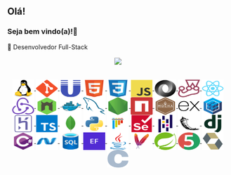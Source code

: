 ## Olá! 
### Seja bem vindo(a)!👋

🔭 Desenvolvedor Full-Stack </br>

<div align="center">

  <a href="https://github.com/p4n1k0">
  <img align="center" height="300em"  align="center" src="https://github-readme-stats.vercel.app/api/top-langs/?username=p4n1k0&layout=compact&langs_count=20&theme=react" />
  
</div>
 <br>
<div  align="center"> 
  <div style="display: inline_block"><br>
  <img align="center" alt="Linux" height="40" width="50" src="https://raw.githubusercontent.com/devicons/devicon/master/icons/linux/linux-original.svg">
  <img align="center" alt="Git" height="40" width="50" src="https://raw.githubusercontent.com/devicons/devicon/master/icons/git/git-original.svg">  
  <img align="center" alt="Unix" height="40" width="50" src="https://raw.githubusercontent.com/devicons/devicon/master/icons/unix/unix-original.svg">
  <img align="center" alt="HTML" height="40" width="50" src="https://raw.githubusercontent.com/devicons/devicon/master/icons/html5/html5-original.svg">
  <img align="center" alt="CSS" height="40" width="50" src="https://raw.githubusercontent.com/devicons/devicon/master/icons/css3/css3-original.svg">
  <img align="center" alt="JavaScript" height="40" width="50" src="https://raw.githubusercontent.com/devicons/devicon/master/icons/javascript/javascript-original.svg">
  <img align="center" alt="JSON" height="40" width="50" src="https://raw.githubusercontent.com/devicons/devicon/master/icons/json/json-original.svg">
  <img align="center" alt="Jest" height="40" width="50" src="https://github.com/devicons/devicon/blob/master/icons/jest/jest-plain.svg">
  <img align="center" alt="React" height="40" width="50" src="https://raw.githubusercontent.com/devicons/devicon/master/icons/react/react-original.svg">
  <img align="center" alt="Redux" height="40" width="50" src="https://raw.githubusercontent.com/devicons/devicon/master/icons/redux/redux-original.svg">
  <img align="center" alt="Nodemon" height="40" width="50" src="https://github.com/devicons/devicon/blob/master/icons/nodemon/nodemon-original.svg">
  <img align="center" alt="Docker" height="40" width="50" src="https://raw.githubusercontent.com/devicons/devicon/master/icons/docker/docker-original.svg">
  <img align="center" alt="MySQL" height="40" width="50" src="https://raw.githubusercontent.com/devicons/devicon/master/icons/mysql/mysql-original.svg">
  <img align="center" alt="Node" height="40" width="50" src="https://raw.githubusercontent.com/devicons/devicon/master/icons/nodejs/nodejs-original.svg">
  <img align="center" alt="NPM" height="40" width="50" src="https://github.com/devicons/devicon/blob/master/icons/npm/npm-original.svg">
  <img align="center" alt="Mocha" height="40" width="50" src="https://github.com/devicons/devicon/blob/master/icons/mocha/mocha-original.svg">
  <img align="center" alt="Express" height="40" width="50" src="https://raw.githubusercontent.com/devicons/devicon/master/icons/express/express-original.svg">
  <img align="center" alt="Sequelize" height="40" width="50" src="https://raw.githubusercontent.com/devicons/devicon/master/icons/sequelize/sequelize-original.svg">
  <img align="center" alt="Heroku" height="40" width="50" src="https://raw.githubusercontent.com/devicons/devicon/master/icons/heroku/heroku-original.svg">
  <img align="center" alt="TypeScript" height="40" width="50" src="https://raw.githubusercontent.com/devicons/devicon/master/icons/typescript/typescript-original.svg">  
  <img align="center" alt="MongoDB" height="40" width="50" src="https://github.com/devicons/devicon/blob/master/icons/mongodb/mongodb-original.svg"> 
  <img align="center" alt="Python" height="40" width="50" src="https://github.com/devicons/devicon/blob/master/icons/python/python-original.svg">
  <img align="center" alt="Pytest" height="40" width="50" src="https://github.com/devicons/devicon/blob/master/icons/pytest/pytest-original.svg">
  <img align="center" alt="Selenium" height="40" width="50" src="https://github.com/devicons/devicon/blob/master/icons/selenium/selenium-original.svg">
  <img align="center" alt="Pandas" height="40" width="50" src="https://github.com/devicons/devicon/blob/master/icons/pandas/pandas-original.svg">
  <img align="center" alt="Flask" height="40" width="50" src="https://github.com/devicons/devicon/blob/master/icons/flask/flask-original.svg">
  <img align="center" alt="Django" height="40" width="50" src="https://github.com/devicons/devicon/blob/master/icons/django/django-plain.svg">
  <img align="center" alt="Csharp" height="40" width="50" src="https://github.com/devicons/devicon/blob/master/icons/csharp/csharp-original.svg">
  <img align="center" alt="Dot-Net" height="40" width="50" src="https://github.com/devicons/devicon/blob/master/icons/dot-net/dot-net-original.svg">
  <img align="center" alt="Azure-Database" height="40" width="50" src="https://github.com/devicons/devicon/blob/master/icons/azuresqldatabase/azuresqldatabase-original.svg">
  <img align="center" alt="Entity-Framework" height="40" width="50" src="https://github.com/devicons/devicon/blob/master/icons/entityframeworkcore/entityframeworkcore-original.svg">
  <img align="center" alt="Java" height="40" width="50" src="https://github.com/devicons/devicon/blob/master/icons/java/java-original.svg">
  <img align="center" alt="Maven" height="40" width="50" src="https://github.com/devicons/devicon/blob/master/icons/maven/maven-original.svg">
  <img align="center" alt="Spring" height="40" width="50" src="https://github.com/devicons/devicon/blob/master/icons/spring/spring-original.svg"> 
  <img align="center" alt="Junit" height="40" width="50" src="https://github.com/devicons/devicon/blob/master/icons/junit/junit-original.svg"> 
  <img align="center" alt="Hibernate" height="40" width="50" src="https://github.com/devicons/devicon/blob/master/icons/hibernate/hibernate-original.svg">
  <img align="center" alt="C" height="40" width="50" src="https://github.com/devicons/devicon/blob/master/icons/c/c-original.svg"> 
</div>

   
 
</div>
